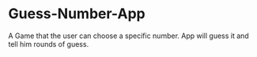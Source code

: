 # Guess-Number-App
A Game that the user can choose a specific number. App will guess it and tell him rounds of guess.
